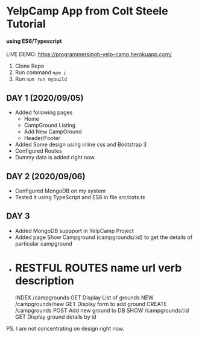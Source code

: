 # YelpCamp App from Colt Steele Tutorial
#### using ES6/Typescript
LIVE DEMO: https://programmersingh-yelp-camp.herokuapp.com/

1. Clone Repo
2. Run command `npm i`
3. Run `npm run mybuild`



## DAY 1 (2020/09/05)
- Added following pages
    + Home
    + CampGround Listing
    + Add New CampGround
    + Header/Footer
- Added Some design using inline css and Bootstrap 3
- Configured Routes
- Dummy data is added right now.

## DAY 2 (2020/09/06)
- Configured MongoDB on my system
- Tested it using TypeScript and ES6 in file _src/cats.ts_

## DAY 3
- Added MongoDB suppport in YelpCamp Project
- Added page Show Campground (campgrounds/:id) to get the details of particular campground
- RESTFUL ROUTES
    **name**    **url**             **verb**    **description**
    ========================================================================
    INDEX       /campgrounds        GET         Display List of grounds
    NEW         /campgrounds/new    GET         Display form to add ground
    CREATE      /campgrounds        POST        Add new ground to DB
    SHOW        /campgrounds/:id    GET         Display ground details by id



PS. I am not concentrating on design right now.
